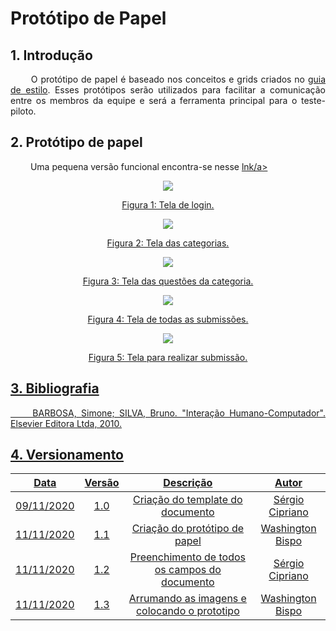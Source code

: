 # Protótipo de Papel

## 1. Introdução

<p align="justify"> &emsp;&emsp; O protótipo de papel é baseado nos conceitos e grids criados no <a href="https://interacao-humano-computador.github.io/2020.1-UVaJudge/entrega_3/guia_estilo/#31-disposicao-espacial-e-grid">guia de estilo</a>. Esses protótipos serão utilizados para facilitar a comunicação entre os membros da equipe e será a ferramenta principal para o teste-piloto.</p>

## 2. Protótipo de papel
<p align="justify"> &emsp;&emsp; Uma pequena versão funcional encontra-se nesse <a href="https://www.figma.com/proto/xjI2GD8zXd9QJndJ5nURmS/Untitled?node-id=1%3A2&scaling=min-zoom">lnk/a></p>
<p align="center">
    <img align="center" src="https://raw.githubusercontent.com/Interacao-Humano-Computador/2020.1-UVaJudge/master/docs/assets/prototipo_papel/login.jpeg">
    <p align="center">Figura 1: Tela de login.</p>
</p>
<p align="center">
    <img align="center" src="https://raw.githubusercontent.com/Interacao-Humano-Computador/2020.1-UVaJudge/master/docs/assets/prototipo_papel/categorias.jpeg">
    <p align="center">Figura 2: Tela das categorias.</p>
</p>
<p align="center">
    <img align="center" src="https://raw.githubusercontent.com/Interacao-Humano-Computador/2020.1-UVaJudge/master/docs/assets/prototipo_papel/questoes_categoria.jpeg">
    <p align="center">Figura 3: Tela das questões da categoria.</p>
</p>
<p align="center">
    <img align="center" src="https://raw.githubusercontent.com/Interacao-Humano-Computador/2020.1-UVaJudge/master/docs/assets/prototipo_papel/submissoes.jpeg">
    <p align="center">Figura 4: Tela de todas as submissões.</p>
</p>
<p align="center">
    <img align="center" src="https://raw.githubusercontent.com/Interacao-Humano-Computador/2020.1-UVaJudge/master/docs/assets/prototipo_papel/submissao.jpeg">
    <p align="center">Figura 5: Tela para realizar submissão.</p>
</p>

## 3. Bibliografia

<p align="justify"> &emsp;&emsp; BARBOSA, Simone; SILVA, Bruno. "Interação Humano-Computador". Elsevier Editora Ltda, 2010.</p>

## 4. Versionamento

|Data|Versão|Descrição|Autor|
|:-:|:-:|:-:|:-:|
|09/11/2020|1.0|Criação do template do documento|Sérgio Cipriano|
|11/11/2020|1.1|Criação do protótipo de papel|Washington Bispo|
|11/11/2020|1.2|Preenchimento de todos os campos do documento|Sérgio Cipriano|
|11/11/2020|1.3|Arrumando as imagens e colocando o prototipo|Washington Bispo|
